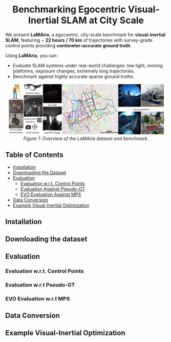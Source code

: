 <h1 align="center">Benchmarking Egocentric Visual-Inertial SLAM at City Scale</h2>

We present **LaMAria**, a egocentric, city-scale benchmark for **visual-inertial SLAM**, featuring 
~ **22 hours / 70 km** of trajectories with survey-grade control points providing **centimeter-accurate ground truth**.

Using **LaMAria**, you can:
- Evaluate SLAM systems under real-world challenges: low light, moving platforms, exposure changes, extremely long trajectories.
- Benchmark against highly accurate sparse ground truths.

<p align="center">
  <img src="assets/teaser_final.png" alt="Overview of LaMAria" width="900"/><br/>
  <em>Figure 1: Overview of the LaMAria dataset and benchmark.</em>
</p>

## Table of Contents
- [Installation](#installation)
- [Downloading the Dataset](#downloading-the-dataset)
- [Evaluation](#evaluation)
  - [Evaluation w.r.t. Control Points](#evaluation-wrt-control-points)
  - [Evaluation Against Pseudo-GT](#evaluation-against-pseudo-gt)
  - [EVO Evaluation Against MPS](#evo-evaluation-against-mps)
- [Data Conversion](#data-conversion)
- [Example Visual-Inertial Optimization](#example-visual-inertial-optimization)


## Installation


## Downloading the dataset


## Evaluation


### Evaluation w.r.t. Control Points


### Evaluation w.r.t Pseudo-GT


### EVO Evaluation w.r.t MPS


## Data Conversion



## Example Visual-Inertial Optimization